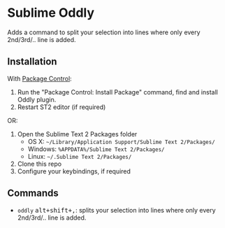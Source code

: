 Sublime Oddly
==================

Adds a command to split your selection into lines where only every 2nd/3rd/.. line is added.

Installation
------------

With [Package Control](http://wbond.net/sublime_packages/package_control):

1. Run the "Package Control: Install Package" command, find and install Oddly plugin.
2. Restart ST2 editor (if required)

OR:

1. Open the Sublime Text 2 Packages folder
    - OS X: `~/Library/Application Support/Sublime Text 2/Packages/`
    - Windows: `%APPDATA%/Sublime Text 2/Packages/`
    - Linux: `~/.Sublime Text 2/Packages/`
2. Clone this repo
3. Configure your keybindings, if required

Commands
--------

+ `oddly` <kbd>alt+shift+,</kbd>: splits your selection into lines where only every 2nd/3rd/.. line is added.

